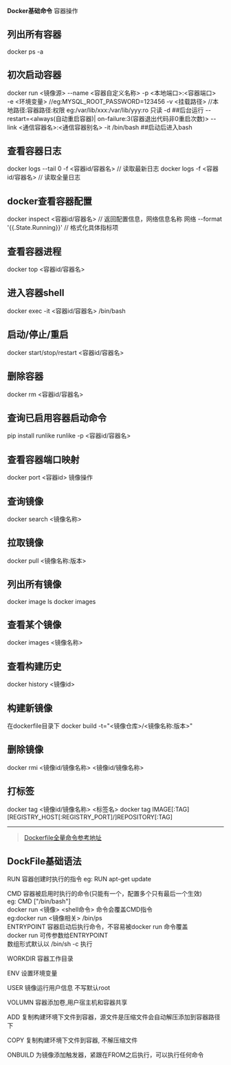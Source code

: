 **Docker基础命令**
容器操作
## 列出所有容器
docker ps -a 

## 初次启动容器
docker run    <镜像源>
--name <容器自定义名称> 
-p <本地端口>:<容器端口>  
-e <环境变量>   //eg:MYSQL_ROOT_PASSWORD=123456
-v <挂载路径> //本地路径:容器路径:权限  eg:/var/lib/xxx:/var/lib/yyy:ro 只读
-d ##后台运行
--restart=<always(自动重启容器)| on-failure:3(容器退出代码非0重启次数)> 
--link <通信容器名>:<通信容器别名>
-it /bin/bash ##启动后进入bash


## 查看容器日志
docker logs --tail 0 -f <容器id/容器名>  // 读取最新日志
docker logs -f <容器id/容器名> // 读取全量日志

## docker查看容器配置
docker inspect  <容器id/容器名>  // 返回配置信息，网络信息名称 网络
--format '{{.State.Running}}'   // 格式化具体指标项


## 查看容器进程
docker top <容器id/容器名>

## 进入容器shell
docker exec -it <容器id/容器名> /bin/bash

## 启动/停止/重启
docker start/stop/restart <容器id/容器名>

## 删除容器
docker rm <容器id/容器名>

## 查询已启用容器启动命令
pip install runlike 
runlike -p <容器id/容器名>

## 查看容器端口映射
docker port <容器id> 
镜像操作
## 查询镜像
docker search <镜像名称>

## 拉取镜像
docker pull <镜像名称:版本>

## 列出所有镜像
docker image ls 
docker images 
## 查看某个镜像
docker images <镜像名称>

## 查看构建历史
docker history <镜像id>

## 构建新镜像
在dockerfile目录下
docker build -t="<镜像仓库>/<镜像名称:版本>"
## 删除镜像
docker rmi <镜像id/镜像名称> <镜像id/镜像名称>

## 打标签
docker tag <镜像id/镜像名称>  <标签名>
docker tag IMAGE[:TAG] [REGISTRY_HOST[:REGISTRY_PORT]/]REPOSITORY[:TAG]

-----------------------------------------------------------------

>[Dockerfile全量命令参考地址](https://docs.docker.com/engine/reference/builder/)

## DockFile基础语法
RUN 容器创建时执行的指令
eg: RUN apt-get update

CMD 容器被启用时执行的命令(只能有一个，配置多个只有最后一个生效)  
eg: CMD ["/bin/bash"]  
docker run <镜像>  <shell命令> 命令会覆盖CMD指令  
eg:docker run <镜像相关> /bin/ps  
ENTRYPOINT 容器启动后执行命令，不容易被docker run 命令覆盖  
docker run 可传参数给ENTRYPOINT  
数组形式默认以 /bin/sh -c 执行

WORKDIR 容器工作目录

ENV  设置环境变量

USER 镜像运行用户信息 不写默认root

VOLUMN 容器添加卷,用户宿主机和容器共享

ADD 复制构建环境下文件到容器，源文件是压缩文件会自动解压添加到容器路径下

COPY 复制构建环境下文件到容器, 不解压缩文件

ONBUILD 为镜像添加触发器，紧跟在FROM之后执行，可以执行任何命令
